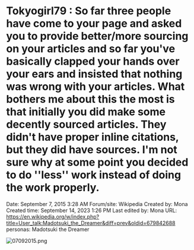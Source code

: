 # Tokyogirl79 : So far three people have come to your page and asked you to provide better/more sourcing on your articles and so far you've basically clapped your hands over your ears and insisted that nothing was wrong with your articles. What bothers me about this the most is that initially you did make some decently sourced articles. They didn't have proper inline citations, but they did have sources. I'm not sure why at some point you decided to do ''less'' work instead of doing the work properly.

Date: September 7, 2015 3:28 AM
Forum/site: Wikipedia
Created by: Mona
Created time: September 14, 2023 1:26 PM
Last edited by: Mona
URL: https://en.wikipedia.org/w/index.php?title=User_talk:Madotsuki_the_Dreamer&diff=prev&oldid=679842688
personas: Madotsuki the Dreamer

![07092015.png](Tokyogirl79%20So%20far%20three%20people%20have%20come%20to%20your%20%20b957072dd0e54da4b4679a7a4762068d/07092015.png)